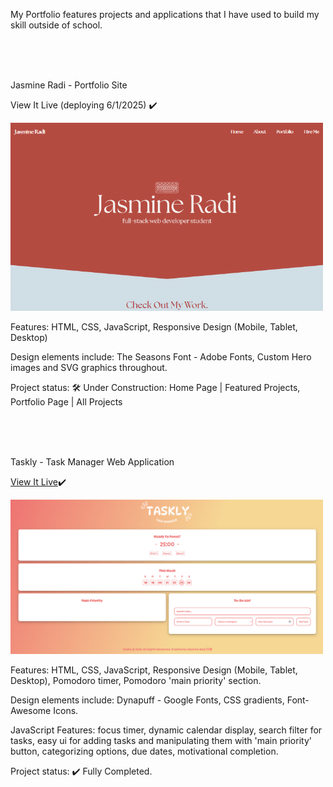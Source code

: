 My Portfolio features projects and applications that I have used to build my skill outside of school. 

<br>
<br>
<br>


Jasmine Radi - Portfolio Site

View It Live (deploying 6/1/2025) ✔️

<img src="portfolio.png" width="500px" height="auto">

Features: HTML, CSS, JavaScript, Responsive Design (Mobile, Tablet, Desktop)

Design elements include: The Seasons Font - Adobe Fonts, Custom Hero images and SVG graphics throughout.

Project status: 🛠️ Under Construction: Home Page | Featured Projects, Portfolio Page | All Projects

<br>
<br>
<br>


Taskly - Task Manager Web Application

<a href="https://tasklythetaskmanager.netlify.app">View It Live</a>✔️

<img src="taskly.png" width="500px" height="auto">

Features: HTML, CSS, JavaScript, Responsive Design (Mobile, Tablet, Desktop), Pomodoro timer, Pomodoro 'main priority' section.

Design elements include: Dynapuff - Google Fonts, CSS gradients, Font-Awesome Icons.

JavaScript Features: focus timer, dynamic calendar display, search filter for tasks, easy ui for adding tasks and manipulating them with 'main priority' button, categorizing options, due dates, motivational completion.

Project status: ✔️ Fully Completed.




